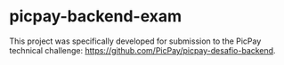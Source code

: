 # picpay-backend-exam

This project was specifically developed for submission to the PicPay technical challenge:
https://github.com/PicPay/picpay-desafio-backend.
